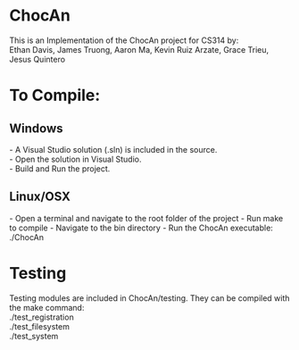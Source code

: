# ChocAn
This is an Implementation of the ChocAn project for CS314 by:<br>
Ethan Davis, James Truong, Aaron Ma, Kevin Ruiz Arzate, Grace Trieu, Jesus Quintero

<h1>To Compile:</h1>
<h2>Windows</h2>
- A Visual Studio solution (.sln) is included in the source.<br>
- Open the solution in Visual Studio.<br>
- Build and Run the project.<br>

<h2>Linux/OSX</h2>
- Open a terminal and navigate to the root folder of the project
- Run make to compile
- Navigate to the bin directory
- Run the ChocAn executable: ./ChocAn

<h1>Testing</h1>
Testing modules are included in ChocAn/testing. They can be compiled with the make command:<br>
./test_registration<br>
./test_filesystem<br>
./test_system<br>
